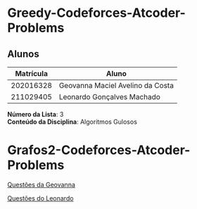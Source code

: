 # Greedy-Codeforces-Atcoder-Problems

## Alunos
|Matrícula | Aluno |
| -- | -- |
| 202016328  | Geovanna Maciel Avelino da Costa |
| 211029405 | Leonardo Gonçalves Machado |

**Número da Lista**: 3<br>
**Conteúdo da Disciplina**: Algoritmos Gulosos

# Grafos2-Codeforces-Atcoder-Problems

[Questões da Geovanna](Geovanna-Greedy/explicacao.md)

[Questões do Leonardo](Grafos2-Leonardo/explicacao.md)